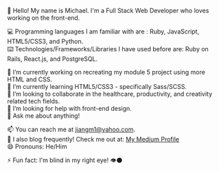 👋 Hello! My name is Michael. I'm a Full Stack Web Developer who loves working on the front-end.

💻 Programming languages I am familiar with are : Ruby, JavaScript, HTML5/CSS3, and Python.</br>
⌨️ Technologies/Frameworks/Libraries I have used before are: Ruby on Rails, React.js, and PostgreSQL.</br>

🔭 I’m currently working on recreating my module 5 project using more HTML and CSS.</br>
🌱 I’m currently learning HTML5/CSS3 - specifically Sass/SCSS.</br>
👯 I’m looking to collaborate in the healthcare, productivity, and creativity related tech fields. </br>
🤔 I’m looking for help with front-end design.</br>
💬 Ask me about anything! </br>

📫 You can reach me at jiangm1@yahoo.com. </br>
📝 I also blog frequently! Check me out at: <a href="https://medium.com/@jiams">My Medium Profile</a> </br>
😄 Pronouns: He/Him

⚡ Fun fact: I'm blind in my right eye! 👁️⚫

<!--
**jiangmichael1/jiangmichael1** is a ✨ _special_ ✨ repository because its `README.md` (this file) appears on your GitHub profile.



-->
